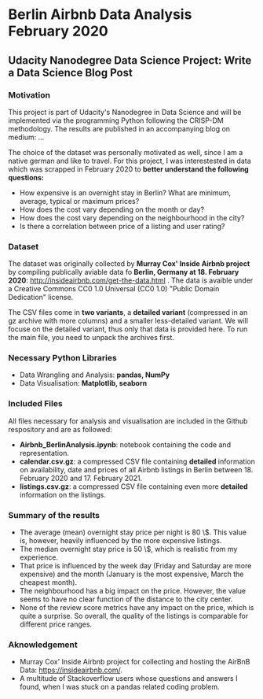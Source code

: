 # Berlin Airbnb Data Analysis February 2020

## Udacity Nanodegree Data Science Project: Write a Data Science Blog Post


### Motivation
This project is part of Udacity's Nanodegree in Data Science and will be implemented via the programming Python following the CRISP-DM methodology. The results are published in an accompanying blog on medium:   ...

The choice of the dataset was personally motivated as well, since I am a native german and like to travel. For this project, I was interestested in data which was scrapped in February 2020 to **better understand the following questions:**
* How expensive is an overnight stay in Berlin? What are minimum, average, typical or maximum prices?
* How does the cost vary depending on the month or day?
* How does the cost vary depending on the neighbourhood in the city?
* Is there a correlation between price of a listing and user rating?

### Dataset
The dataset was originally collected by **Murray Cox' Inside Airbnb project**  by compiling publically aviable data fo **Berlin, Germany at  18. February 2020**: http://insideairbnb.com/get-the-data.html .
The data is avaible under a Creative Commons CC0 1.0 Universal (CC0 1.0) "Public Domain Dedication" license.

The CSV files come in **two variants**, a **detailed variant** (compressed in an gz archive with more columns) and a smaller less-detailed variant. We will focuse on the detailed variant, thus only that data is provided here. To run the main file, you need to unpack the archives first.

### Necessary Python Libraries 
* Data Wrangling and Analysis: **pandas, NumPy**
* Data Visualisation: **Matplotlib, seaborn**

### Included Files
All files necessary for analysis and visualisation are included in the Github respository and are as followed:
* **Airbnb_BerlinAnalysis.ipynb**: notebook containing the code and representation.
* **calendar.csv.gz**: a compressed CSV file containing **detailed** information on availability, date and prices of all Airbnb listings in Berlin between 18. February 2020 and 17. February 2021.
* **listings.csv.gz**: a compressed CSV file containing even more **detailed** information on the listings.

### Summary of the results

* The average (mean) overnight stay price per night is 80 \\$.  This value is, however, heavily influenced by the more expensive listings. 
* The median overnight stay price is 50 \\$, which is realistic from my experience.
* That price is influenced by the week day (Friday and Saturday are more expensive) and the month (January is the most expensive, March the cheapest month).
* The neighbourhood has a big impact on the price. However, the value seems to have no clear function of the distance to the city center.
* None of the review score metrics have any impact on the price, which is quite a surprise. So overall, the quality of the listings is comparable for different price ranges.


### Aknowledgement
* Murray Cox' Inside Airbnb project for collecting and hosting the AirBnB Data: https://insideairbnb.com/.
* A multitude of Stackoverflow users whose questions and answers I found, when I was stuck on a pandas related coding problem.